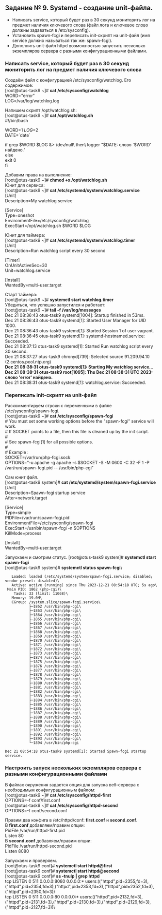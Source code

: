 ## Задание № 9. Systemd - создание unit-файла. ##
- Написать service, который будет раз в 30 секунд мониторить лог на предмет наличия ключевого слова (файл лога и ключевое слово должны задаваться в /etc/sysconfig).
- Установить spawn-fcgi и переписать init-скрипт на unit-файл (имя service должно называться так же: spawn-fcgi).
- Дополнить unit-файл httpd возможностью запустить несколько экземпляров сервера с разными конфигурационными файлами.

### Написать service, который будет раз в 30 секунд мониторить лог на предмет наличия ключевого слова ###
Создаём файл с конфигурацией /etc/sysconfig/watchlog. Его содержимое:\
[root@otus-task9 ~]# **cat /etc/sysconfig/watchlog**\
WORD="error"\
LOG=/var/log/watchlog.log

Напишем скрипт /opt/watchlog.sh:\
[root@otus-task9 ~]# **cat /opt/watchlog.sh**\
#!/bin/bash

WORD=$1\
LOG=$2\
DATE=\`date\`

if grep $WORD $LOG &> /dev/null\
then\
logger "$DATE: слово '$WORD' найдено."\
else\
exit 0\
fi

Добавим права на выполнение:\
[root@otus-task9 ~]# **chmod +x /opt/watchlog.sh**\
Юнит для сервиса:\
[root@otus-task9 ~]# **cat /etc/systemd/system/watchlog.service**\
[Unit]\
Description=My watchlog service

[Service]\
Type=oneshot\
EnvironmentFile=/etc/sysconfig/watchlog\
ExecStart=/opt/watchlog.sh $WORD $LOG

Юнит для таймера:\
[root@otus-task9 ~]# **cat /etc/systemd/system/watchlog.timer**\
[Unit]\
Description=Run watchlog script every 30 second

[Timer]\
OnUnitActiveSec=30\
Unit=watchlog.service

[Install]\
WantedBy=multi-user.target

Старт таймера:\
[root@otus-task9 ~]# **systemctl start watchlog.timer**\
Убедиться, что успешно запустился и работает:\
[root@otus-task9 ~]# **tail -f /var/log/messages**\
Dec 21 08:36:43 otus-task9 systemd[1004]: Startup finished in 53ms.\
Dec 21 08:36:43 otus-task9 systemd[1]: Started User Manager for UID 1000.\
Dec 21 08:36:43 otus-task9 systemd[1]: Started Session 1 of user vagrant.\
Dec 21 08:36:45 otus-task9 systemd[1]: systemd-hostnamed.service: Succeeded.\
Dec 21 08:37:13 otus-task9 systemd[1]: Started Run watchlog script every 30 second.\
Dec 21 08:37:27 otus-task9 chronyd[739]: Selected source 91.209.94.10 (2.centos.pool.ntp.org)\
**Dec 21 08:38:31 otus-task9 systemd[1]: Starting My watchlog service...**\
**Dec 21 08:38:31 otus-task9 root[1095]: Thu Dec 21 08:38:31 UTC 2023: слово 'error' найдено.**\
Dec 21 08:38:31 otus-task9 systemd[1]: watchlog.service: Succeeded.
### Переписать init-скрипт на unit-файл ###
Раскомментируем строки с переменными в файле /etc/sysconfig/spawn-fcgi.\
[root@otus-task9 ~]# **cat /etc/sysconfig/spawn-fcgi**\
\# You must set some working options before the "spawn-fcgi" service will work.\
\# If SOCKET points to a file, then this file is cleaned up by the init script.\
\#\
\# See spawn-fcgi(1) for all possible options.\
\#\
\# Example :\
SOCKET=/var/run/php-fcgi.sock\
OPTIONS="-u apache -g apache -s $SOCKET -S -M 0600 -C 32 -F 1 -P /var/run/spawn-fcgi.pid -- /usr/bin/php-cgi"

Сам юнит файл.\
[root@otus-task9 system]# **cat /etc/systemd/system/spawn-fcgi.service**\
[Unit]\
Description=Spawn-fcgi startup service\
After=network.target

[Service]\
Type=simple\
PIDFile=/var/run/spawn-fcgi.pid\
EnvironmentFile=/etc/sysconfig/spawn-fcgi\
ExecStart=/usr/bin/spawn-fcgi -n $OPTIONS\
KillMode=process

[Install]\
WantedBy=multi-user.target

Запускаем и смотрим статус.
[root@otus-task9 system]# **systemctl start spawn-fcgi**\
[root@otus-task9 system]# **systemctl status spawn-fcgi**\
```● spawn-fcgi.service - Spawn-fcgi startup service\
   Loaded: loaded (/etc/systemd/system/spawn-fcgi.service; disabled; vendor preset: disabled)\
   Active: active (running) since Thu 2023-12-21 08:54:18 UTC; 5s ago\
 Main PID: 1862 (php-cgi)\
    Tasks: 33 (limit: 11068)\
   Memory: 19.0M\
   CGroup: /system.slice/spawn-fcgi.service\
           ├─1862 /usr/bin/php-cgi\
           ├─1863 /usr/bin/php-cgi\
           ├─1864 /usr/bin/php-cgi\
           ├─1865 /usr/bin/php-cgi\
           ├─1866 /usr/bin/php-cgi\
           ├─1867 /usr/bin/php-cgi\
           ├─1868 /usr/bin/php-cgi\
           ├─1869 /usr/bin/php-cgi\
           ├─1870 /usr/bin/php-cgi\
           ├─1871 /usr/bin/php-cgi\
           ├─1872 /usr/bin/php-cgi\
           ├─1873 /usr/bin/php-cgi\
           ├─1874 /usr/bin/php-cgi\
           ├─1875 /usr/bin/php-cgi\
           ├─1876 /usr/bin/php-cgi\
           ├─1877 /usr/bin/php-cgi\
           ├─1878 /usr/bin/php-cgi\
           ├─1879 /usr/bin/php-cgi\
           ├─1880 /usr/bin/php-cgi\
           ├─1881 /usr/bin/php-cgi\
           ├─1882 /usr/bin/php-cgi\
           ├─1883 /usr/bin/php-cgi\
           ├─1884 /usr/bin/php-cgi\
           ├─1885 /usr/bin/php-cgi\
           ├─1886 /usr/bin/php-cgi\
           ├─1887 /usr/bin/php-cgi\
           ├─1888 /usr/bin/php-cgi\
           ├─1889 /usr/bin/php-cgi\
           ├─1890 /usr/bin/php-cgi\
           ├─1891 /usr/bin/php-cgi\
           ├─1892 /usr/bin/php-cgi\
           ├─1893 /usr/bin/php-cgi\
           └─1894 /usr/bin/php-cgi

Dec 21 08:54:18 otus-task9 systemd[1]: Started Spawn-fcgi startup service.
```
### Настроить запуск нескольких экземпляров сервера с разными конфигурационными файлами ###
В файлах окружения задается опция для запуска веб-сервера с необходимым конфигурационным файлом:\
[root@otus-task9 ~]# **cat /etc/sysconfig/httpd-first**\
OPTIONS=-f conf/first.conf\
[root@otus-task9 ~]# **cat /etc/sysconfig/httpd-second**\
OPTIONS=-f conf/second.conf

Правим два конфига в /etc/httpd/conf: **first.conf** и **second.conf**.\
В **first.conf** добавляем/правим опции:\
PidFile /var/run/httpd-first.pid\
Listen 80\
В **second.conf** добавляем/правим опции:\
PidFile /var/run/httpd-second.pid\
Listen 8080

Запускаем и проверяем.\
[root@otus-task9 conf]# **systemctl start httpd@first**\
[root@otus-task9 conf]# **systemctl start httpd@second**\
[root@otus-task9 conf]# **ss -tnulp | grep httpd**\
tcp   LISTEN 0      511          0.0.0.0:8080      0.0.0.0:*    users:(("httpd",pid=2355,fd=3),("httpd",pid=2354,fd=3),("httpd",pid=2353,fd=3),("httpd",pid=2352,fd=3),("httpd",pid=2350,fd=3))\
tcp   LISTEN 0      511          0.0.0.0:80        0.0.0.0:*    users:(("httpd",pid=2132,fd=3),("httpd",pid=2131,fd=3),("httpd",pid=2130,fd=3),("httpd",pid=2129,fd=3),("httpd",pid=2127,fd=3))\
